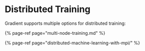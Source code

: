 # Distributed Training

Gradient supports multiple options for distributed training:

{% page-ref page="multi-node-training.md" %}

{% page-ref page="distributed-machine-learning-with-mpi/" %}



